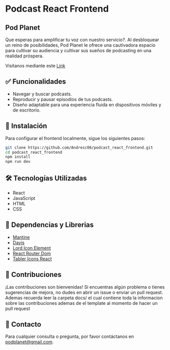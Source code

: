 # Podcast React Frontend

## Pod Planet
Que esperas para amplificar tu voz con nuestro servicio?. Al desbloquear un reino de posibilidades, Pod Planet le ofrece una cautivadora espacio para cultivar su audiencia y cultivar sus sueños de podcasting en una realidad próspera. 

Visitanos mediante este <a href="https://podcast-react-frontend.vercel.app/" target="_blank">Link</a>

## ✅ Funcionalidades
- Navegar y buscar podcasts.
- Reproducir y pausar episodios de tus podcasts.
- Diseño adaptable para una experiencia fluida en dispositivos móviles y de escritorio.

## 🔧 Instalación
Para configurar el frontend localmente, sigue los siguientes pasos:

```bash
git clone https://github.com/Andresc06/podcast_react_frontend.git
cd podcast_react_frontend
npm install
npm run dev
```

## 🛠 Tecnologías Utilizadas
- React
- JavaScript
- HTML
- CSS

## 💾 Dependencias y Librerias
- [Mantine](https://ui.mantine.dev/)
- [Dayjs](https://www.npmjs.com/package/dayjs)
- [Lord Icon Element](https://www.npmjs.com/package/lord-icon-element)
- [React Router Dom](https://reactrouter.com/en/main)
- [Tabler Icons React](https://www.npmjs.com/package/tabler-icons-react)


## 📢 Contribuciones
¡Las contribuciones son bienvenidas! Si encuentras algún problema o tienes sugerencias de mejora, no dudes en abrir un issue o enviar un pull request. Ademas recuerda leer la carpeta docs/ el cual contiene toda la informacion sobre las contribuciones ademas de el template al momento de hacer un pull request

## 📌 Contacto
Para cualquier consulta o pregunta, por favor contáctanos en podplanet@gmail.com.